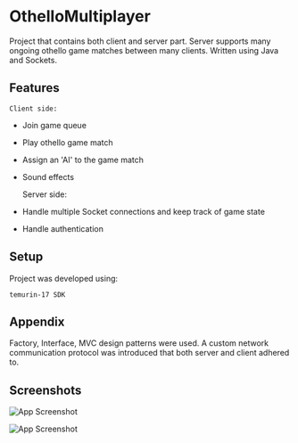 
# OthelloMultiplayer

Project that contains both client and server part. Server supports many ongoing othello game matches between many clients. Written using Java and Sockets.


## Features

    Client side:
- Join game queue
- Play othello game match
- Assign an 'AI' to the game match
- Sound effects

    Server side:
- Handle multiple Socket connections and keep track of game state
- Handle authentication


## Setup

Project was developed using:

```
temurin-17 SDK
```
    
## Appendix

Factory, Interface, MVC design patterns were used. A custom network communication protocol was introduced that both server and client adhered to.


## Screenshots

![App Screenshot](https://i.imgur.com/1x9B3y2.png)

![App Screenshot](https://i.imgur.com/Ryw2ifA.png)

